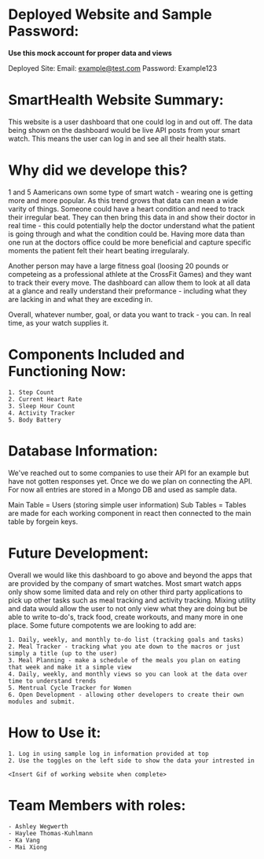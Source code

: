 # Deployed Website and Sample Password:

**Use this mock account for proper data and views**

Deployed Site:
Email: example@test.com
Password: Example123

# SmartHealth Website Summary:

This website is a user dashboard that one could log in and out off. The data being shown on the dashboard would be live API posts from your smart watch. This means the user can log in and see all their health stats.

# Why did we develope this?

1 and 5 Aamericans own some type of smart watch - wearing one is getting more and more popular. As this trend grows that data can mean a wide varity of things. Someone could have a heart condition and need to track their irregular beat. They can then bring this data in and show their doctor in real time - this could potentially help the doctor understand what the patient is going through and what the condition could be. Having more data than one run at the doctors office could be more beneficial and capture specific moments the patient felt their heart beating irregularaly. 

Another person may have a large fitness goal (loosing 20 pounds or competeing as a professional athlete at the CrossFit Games) and they want to track their every move. The dashboard can allow them to look at all data at a glance and really understand their preformance - including what they are lacking in and what they are exceding in. 
    
Overall, whatever number, goal, or data you want to track - you can. In real time, as your watch supplies it.

# Components Included and Functioning Now:

    1. Step Count
    2. Current Heart Rate
    3. Sleep Hour Count
    4. Activity Tracker
    5. Body Battery

# Database Information:

We've reached out to some companies to use their API for an example but have not gotten responses yet. Once we do we plan on connecting the API. For now all entries are stored in a Mongo DB and used as sample data.

Main Table = Users (storing simple user information)
Sub Tables = Tables are made for each working component in react then connected to the main table by forgein keys. 

# Future Development:

Overall we would like this dashboard to go above and beyond the apps that are provided by the company of smart watches. Most smart watch apps only show some limited data and rely on other third party applications to pick up other tasks such as meal tracking and activity tracking. Mixing utility and data would allow the user to not only view what they are doing but be able to write to-do's, track food, create workouts, and many more in one place. Some future compotents we are looking to add are:

    1. Daily, weekly, and monthly to-do list (tracking goals and tasks)
    2. Meal Tracker - tracking what you ate down to the macros or just simply a title (up to the user)
    3. Meal Planning - make a schedule of the meals you plan on eating that week and make it a simple view
    4. Daily, weekly, and monthly views so you can look at the data over time to understand trends
    5. Mentrual Cycle Tracker for Women
    6. Open Development - allowing other developers to create their own modules and submit. 

# How to Use it:

    1. Log in using sample log in information provided at top
    2. Use the toggles on the left side to show the data your intrested in

    <Insert Gif of working website when complete>

# Team <incognito/> Members with roles:

    - Ashley Wegwerth
    - Haylee Thomas-Kuhlmann
    - Ka Vang
    - Mai Xiong